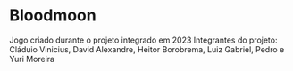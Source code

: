 # Bloodmoon
Jogo criado durante o projeto integrado em 2023
Integrantes do projeto: Cláduio Vinicius, David Alexandre, Heitor Borobrema, Luiz Gabriel, Pedro e Yuri Moreira
